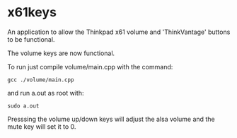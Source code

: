 # x61keys
An application to allow the Thinkpad x61 volume and 'ThinkVantage' buttons to be functional.

The volume keys are now functional.

To run just compile volume/main.cpp with the command:
```
gcc ./volume/main.cpp
```
and run a.out as root with:
```
sudo a.out
```

Presssing the volume up/down keys will adjust the alsa volume and the mute key will set it to 0.
